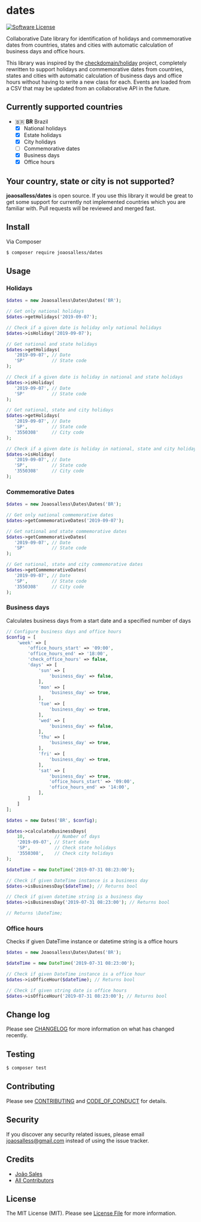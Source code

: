 
# dates
[![Software License][ico-license]](LICENSE.md)

Collaborative Date library for identification of holidays and commemorative dates from countries, states and cities with automatic calculation of business days and office hours.

This library was inspired by the [checkdomain/holiday](https://github.com/checkdomain/Holiday) project, completely rewritten to support holidays and commemorative dates from countries, states and cities with automatic calculation of business days and office hours without having to write a new class for each.
Events are loaded from a CSV that may be updated from an collaborative API in the future.

## Currently supported countries
- 🇧🇷 **BR** Brazil
  - [x] National holidays
  - [x] Estate holidays
  - [x] City holidays
  - [ ] Commemorative dates
  - [x] Business days
  - [x] Office hours

## Your country, state or city is not supported?

**joaosalless/dates** is open source. If you use this library it would be great to get some support for currently not implemented countries which you are familiar with. Pull requests will be reviewed and merged fast.

## Install

Via Composer

``` bash
$ composer require joaosalless/dates
```

## Usage

 ### Holidays

 ``` php
$dates = new Joaosalless\Dates\Dates('BR');

// Get only national holidays
$dates->getHolidays('2019-09-07');

// Check if a given date is holiday only national holidays
$dates->isHoliday('2019-09-07');

// Get national and state holidays
$dates->getHolidays(
    '2019-09-07', // Date
    'SP'          // State code
);

// Check if a given date is holiday in national and state holidays
$dates->isHoliday(
    '2019-09-07', // Date
    'SP'          // State code
);

// Get national, state and city holidays
$dates->getHolidays(
    '2019-09-07', // Date
    'SP',         // State code
    '3550308'     // City code
);

// Check if a given date is holiday in national, state and city holidays
$dates->isHoliday(
    '2019-09-07', // Date
    'SP',         // State code
    '3550308'     // City code
);
```

### Commemorative Dates

 ``` php
$dates = new Joaosalless\Dates\Dates('BR');

// Get only national commemorative dates
$dates->getCommemorativeDates('2019-09-07');

// Get national and state commemorative dates
$dates->getCommemorativeDates(
    '2019-09-07', // Date
    'SP'          // State code
);

// Get national, state and city commemorative dates
$dates->getCommemorativeDates(
    '2019-09-07', // Date
    'SP',         // State code
    '3550308'     // City code
);
```

### Business days

Calculates business days from a start date and a specified number of days

``` php
// Configure business days and office hours
$config = [
    'week' => [
        'office_hours_start' => '09:00',
        'office_hours_end' => '18:00',
        'check_office_hours' => false,
        'days' => [
            'sun' => [
                'business_day' => false,
            ],
            'mon' => [
                'business_day' => true,
            ],
            'tue' => [
                'business_day' => true,
            ],
            'wed' => [
                'business_day' => false,
            ],
            'thu' => [
                'business_day' => true,
            ],
            'fri' => [
                'business_day' => true,
            ],
            'sat' => [
                'business_day' => true,
                'office_hours_start' => '09:00',
                'office_hours_end' => '14:00',
            ],
        ]
    ]
];

$dates = new Dates('BR', $config);

$dates->calculateBusinessDays(
    10,           // Number of days
    '2019-09-07', // Start date
    'SP',         // Check state holidays
    '3550308',    // Check city holidays
);

$dateTime = new DateTime('2019-07-31 08:23:00');

// Check if given DateTime instance is a business day
$dates->isBusinessDay($dateTime); // Returns bool

// Check if given datetime string is a business day
$dates->isBusinessDay('2019-07-31 08:23:00'); // Returns bool

// Returns \DateTime;
```

### Office hours

Checks if given DateTime instance or datetime string is a office hours

``` php
$dates = new Joaosalless\Dates\Dates('BR');

$dateTime = new DateTime('2019-07-31 08:23:00');

// Check if given DateTime instance is a office hour
$dates->isOfficeHour($dateTime); // Returns bool

// Check if given string date is office hours
$dates->isOfficeHour('2019-07-31 08:23:00'); // Returns bool
```

## Change log

Please see [CHANGELOG](CHANGELOG.md) for more information on what has changed recently.

## Testing
``` bash
$ composer test
```

## Contributing

 Please see [CONTRIBUTING](CONTRIBUTING.md) and [CODE_OF_CONDUCT](CODE_OF_CONDUCT.md) for details.

## Security

If you discover any security related issues, please email joaosalless@gmail.com instead of using the issue tracker.

## Credits

- [João Sales][link-author]
- [All Contributors][link-contributors]

## License
The MIT License (MIT). Please see [License File](LICENSE.md) for more information.

[ico-version]: https://img.shields.io/packagist/v/joaosalless/dates.svg?style=flat-square
[ico-license]: https://img.shields.io/badge/license-MIT-brightgreen.svg?style=flat-square
[ico-travis]: https://img.shields.io/travis/joaosalless/dates/master.svg?style=flat-square
[ico-scrutinizer]: https://img.shields.io/scrutinizer/coverage/g/joaosalless/dates.svg?style=flat-square
[ico-code-quality]: https://img.shields.io/scrutinizer/g/joaosalless/dates.svg?style=flat-square
[ico-downloads]: https://img.shields.io/packagist/dt/joaosalless/dates.svg?style=flat-square
[link-packagist]: https://packagist.org/packages/joaosalless/dates
[link-travis]: https://travis-ci.org/joaosalless/dates
[link-scrutinizer]: https://scrutinizer-ci.com/g/joaosalless/dates/code-structure
[link-code-quality]: https://scrutinizer-ci.com/g/joaosalless/dates
[link-downloads]: https://packagist.org/packages/joaosalless/dates
[link-author]: https://github.com/joaosalless
[link-contributors]: ../../contributors
